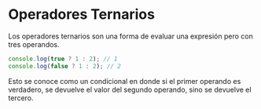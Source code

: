 # Operadores Ternarios
Los operadores ternarios  son una forma de evaluar una expresión pero con tres  operandos.

```javascript
console.log(true ? 1 : 2); // 1
console.log(false ? 1 : 2); // 2
```
Esto se conoce como un condicional en donde si el primer operando es verdadero, se devuelve el valor del segundo operando, sino se devuelve el tercero.